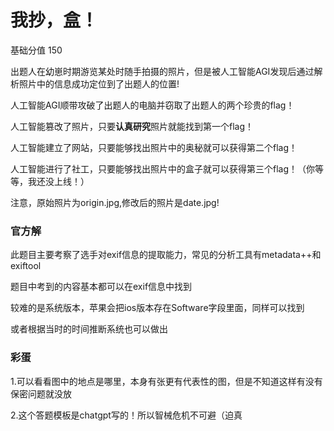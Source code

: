 # 我抄，盒！

基础分值 150

出题人在幼崽时期游览某处时随手拍摄的照片，但是被人工智能AGI发现后通过解析照片中的信息成功定位到了出题人的位置!

人工智能AGI顺带攻破了出题人的电脑并窃取了出题人的两个珍贵的flag！

人工智能篡改了照片，只要**认真研究**照片就能找到第一个flag！

人工智能建立了网站，只要能够找出照片中的奥秘就可以获得第二个flag！

人工智能进行了社工，只要能够找出照片中的盒子就可以获得第三个flag！（你等等，我还没上线！）

注意，原始照片为origin.jpg,修改后的照片是date.jpg!

### 官方解

此题目主要考察了选手对exif信息的提取能力，常见的分析工具有metadata++和exiftool

题目中考到的内容基本都可以在exif信息中找到

较难的是系统版本，苹果会把ios版本存在Software字段里面，同样可以找到

或者根据当时的时间推断系统也可以做出

### 彩蛋

1.可以看看图中的地点是哪里，本身有张更有代表性的图，但是不知道这样有没有保密问题就没放

2.这个答题模板是chatgpt写的！所以智械危机不可避（迫真
